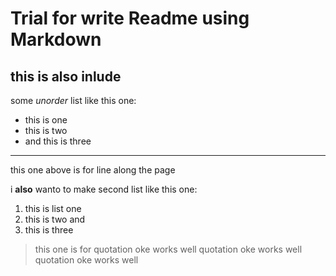 # Trial for write Readme using Markdown

## this is also inlude

some *unorder* list like this one:
- this is one
- this is two
- and this is three
  
---
this one above is for line along the page

i **also** wanto to make second list like this one:
1. this is list one
2. this is two and
3. this is three


> this one is for quotation oke works well
>  quotation oke works well
>  quotation oke works well
                
